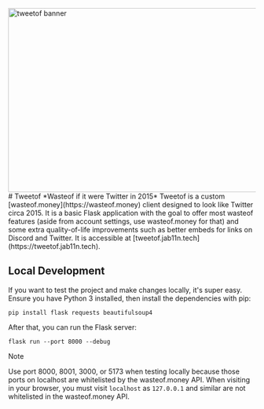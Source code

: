 <img width="1125" height="375" alt="tweetof banner" src="https://github.com/user-attachments/assets/bbf99d50-4410-4745-bcaa-17cc78995482" />
# Tweetof
*Wasteof if it were Twitter in 2015*  
Tweetof is a custom [wasteof.money](https://wasteof.money) client designed to look like Twitter circa 2015. It is a basic Flask application with the goal to offer most wasteof features (aside from account settings, use wasteof.money for that) and some extra quality-of-life improvements such as better embeds for links on Discord and Twitter. It is accessible at [tweetof.jab11n.tech](https://tweetof.jab11n.tech).

## Local Development
If you want to test the project and make changes locally, it's super easy. Ensure you have Python 3 installed, then install the dependencies with pip:
```
pip install flask requests beautifulsoup4
```
After that, you can run the Flask server:
```
flask run --port 8000 --debug
```
> [!NOTE]
> Use port 8000, 8001, 3000, or 5173 when testing locally because those ports on localhost are whitelisted by the wasteof.money API. When visiting in your browser, you must visit `localhost` as `127.0.0.1` and similar are not whitelisted in the wasteof.money API.

